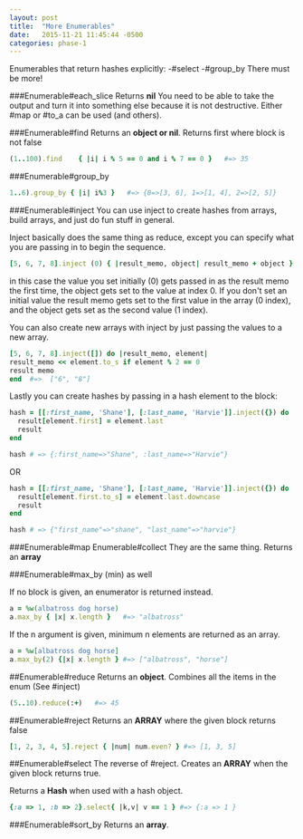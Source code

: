 ```yaml
---
layout: post
title:  "More Enumerables"
date:   2015-11-21 11:45:44 -0500
categories: phase-1
---
```


Enumerables that return hashes explicitly:
-#select
-#group_by
There must be more!

###Enumerable#each_slice 
Returns **nil**  You need to be able to take the output and turn it into something else because it is not destructive. Either #map or #to_a can be used (and others).

###Enumerable#find
Returns an **object or nil**. Returns first where block is not false
```ruby
(1..100).find    { |i| i % 5 == 0 and i % 7 == 0 }   #=> 35
```
###Enumerable#group_by
```ruby
1..6).group_by { |i| i%3 }   #=> {0=>[3, 6], 1=>[1, 4], 2=>[2, 5]}
```
###Enumerable#inject
You can use inject to create hashes from arrays, build arrays, and just do fun stuff in general.

Inject basically does the same thing as reduce, except you can specify what you are passing in to begin the sequence.

```ruby
[5, 6, 7, 8].inject (0) { |result_memo, object| result_memo + object }
```

in this case the value you set initially (0) gets passed in as the result memo the first time, the object gets set to the value at index 0. If you don't set an initial value the result memo gets set to the first value in the array (0 index), and the object gets set as the second value (1 index).  

You can also create new arrays with inject by just passing the values to a new array.

```ruby
[5, 6, 7, 8].inject([]) do |result_memo, element| 
result_memo << element.to_s if element % 2 == 0
result memo
end  #=>  ["6", "8"]
```

Lastly you can create hashes by passing in a hash element to the block:

```ruby
hash = [[:first_name, 'Shane'], [:last_name, 'Harvie']].inject({}) do |result, element|
  result[element.first] = element.last
  result
end

hash # => {:first_name=>"Shane", :last_name=>"Harvie"}
```
OR

```ruby
hash = [[:first_name, 'Shane'], [:last_name, 'Harvie']].inject({}) do |result, element|
  result[element.first.to_s] = element.last.downcase
  result
end

hash # => {"first_name"=>"shane", "last_name"=>"harvie"}
```
###Enumerable#map Enumerable#collect
They are the same thing. Returns an **array**

###Enumerable#max_by (min) as well

If no block is given, an enumerator is returned instead.
```ruby
a = %w(albatross dog horse)
a.max_by { |x| x.length }   #=> "albatross"
```
If the n argument is given, minimum n elements are returned as an array.
```ruby
a = %w[albatross dog horse]
a.max_by(2) {|x| x.length } #=> ["albatross", "horse"]
```

##Enumerable#reduce 
Returns an **object**. Combines all the items in the enum (See #inject)
```ruby
(5..10).reduce(:+)   #=> 45
```
##Enumerable#reject
Returns an **ARRAY** where the given block returns false
```ruby
[1, 2, 3, 4, 5].reject { |num| num.even? } #=> [1, 3, 5]
```
##Enumerable#select
The reverse of #reject. Creates an **ARRAY** when the given block returns true.

Returns a **Hash**  when used with a hash object.
```ruby
{:a => 1, :b => 2}.select{ |k,v| v == 1 } #=> {:a => 1 }
```
###Enumerable#sort_by
Returns an **array**.



